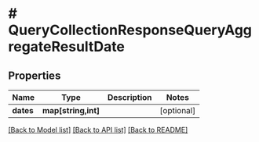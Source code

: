 # # QueryCollectionResponseQueryAggregateResultDate

## Properties

| Name      | Type                | Description | Notes      |
| --------- | ------------------- | ----------- | ---------- |
| **dates** | **map[string,int]** |             | [optional] |

[[Back to Model list]](../../README.md#models) [[Back to API list]](../../README.md#endpoints) [[Back to README]](../../README.md)
